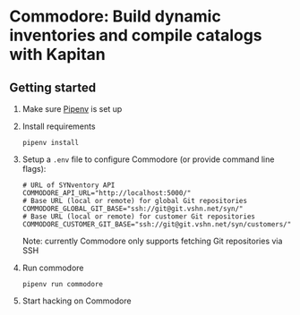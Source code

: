# Commodore: Build dynamic inventories and compile catalogs with Kapitan

## Getting started

1. Make sure [Pipenv](https://github.com/pypa/pipenv) is set up

1. Install requirements

   ```console
   pipenv install
   ```

1. Setup a `.env` file to configure Commodore (or provide command line flags):

   ```shell
   # URL of SYNventory API
   COMMODORE_API_URL="http://localhost:5000/"
   # Base URL (local or remote) for global Git repositories
   COMMODORE_GLOBAL_GIT_BASE="ssh://git@git.vshn.net/syn/"
   # Base URL (local or remote) for customer Git repositories
   COMMODORE_CUSTOMER_GIT_BASE="ssh://git@git.vshn.net/syn/customers/"
   ```

   Note: currently Commodore only supports fetching Git repositories via SSH

1. Run commodore

   ```console
   pipenv run commodore
   ```

1. Start hacking on Commodore
